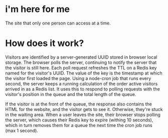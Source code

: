 # i'm here for me

The site that only one person can access at a time.

# How does it work?

Visitors are identified by a server-generated UUID stored in browser local storage. The browser polls the server, continuing to notify the server that the visitor is still here. Each poll request refreshes the TTL on a Redis key named for the visitor's UUID. The value of the key is the timestamp at which the visitor first loaded the page. Using a node-cron job that runs every second, the server keeps a running calculation of the order active visitors arrived in as a Redis list. It uses this to respond to polling requests with the visitor's position in the queue and the total length of the queue.

If the visitor is at the front of the queue, the response also contains the HTML for the website, and the visitor gets to see it. Otherwise, they're stuck in the waiting area. When a user leaves the site, their browser stops polling the server, which causes their Redis key to expire (withing 10 seconds), which in turn removes them for a queue the next time the cron job runs (max 1 second).